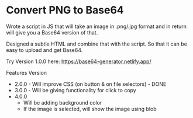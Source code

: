 # Convert PNG to Base64

Wrote a script in JS that will take an image in .png/.jpg format and in return will give you a Base64 version of that.

Designed a subtle HTML and combine that with the script. So that it can be easy to upload and get Base64.

Try Version 1.0.0 here: https://base64-generator.netlify.app/


Features Version
- 2.0.0 - Will improve CSS (on button & on file selectors) - DONE
- 3.0.0 - Will be giving functionality for click to copy
- 4.0.0
  - Will be adding background color
  - If the image is selected, will show the image using blob
